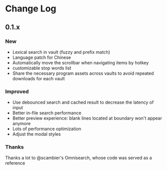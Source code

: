 # Change Log

## 0.1.x

### New

- Lexical search in vault (fuzzy and prefix match)
- Language patch for Chinese
- Automatically move the scrollbar when navigating items by hotkey
- customizable stop words list
- Share the necessary program assets across vaults to avoid repeated downloads for each vault

### Improved

- Use debounced search and cached result to decrease the latency of input
- Better in-file search performance
- Better preview experience: blank lines located at boundary won't appear anymore
- Lots of performance optimization
- Adjust the modal styles

### Thanks

Thanks a lot to @scambier's Omnisearch, whose code was served as a reference